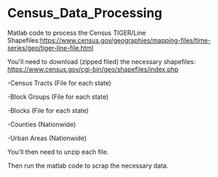 # Census_Data_Processing

Matlab code to process the Census TIGER/Line Shapefiles:https://www.census.gov/geographies/mapping-files/time-series/geo/tiger-line-file.html

You'll need to download (zipped filed) the necessary shapefiles: https://www.census.gov/cgi-bin/geo/shapefiles/index.php

-Census Tracts (File for each state)

-Block Groups (File for each state)

-Blocks (File for each state)

-Counties (Nationwide)

-Urban Areas (Nationwide)


You'll then need to unzip each file.


Then run the matlab code to scrap the necessary data.

